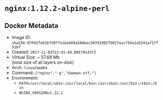 # `nginx:1.12.2-alpine-perl`

## Docker Metadata

- Image ID: `sha256:07692fe01bf587fe1ba689a18deec307d190275027aac754a1a5242a71f751bf`
- Created: `2017-11-03T22:41:49.001791437Z`
- Virtual Size: ~ 57.68 Mb  
  (total size of all layers on-disk)
- Arch: `linux`/`amd64`
- Command: `["nginx","-g","daemon off;"]`
- Environment:
  - `PATH=/usr/local/sbin:/usr/local/bin:/usr/sbin:/usr/bin:/sbin:/bin`
  - `NGINX_VERSION=1.12.2`
